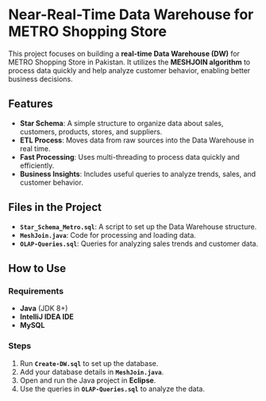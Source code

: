 # **Near-Real-Time Data Warehouse for METRO Shopping Store**

This project focuses on building a **real-time Data Warehouse (DW)** for METRO Shopping Store in Pakistan. It utilizes the **MESHJOIN algorithm** to process data quickly and help analyze customer behavior, enabling better business decisions.

## **Features**

- **Star Schema**: A simple structure to organize data about sales, customers, products, stores, and suppliers.
- **ETL Process**: Moves data from raw sources into the Data Warehouse in real time.
- **Fast Processing**: Uses multi-threading to process data quickly and efficiently.
- **Business Insights**: Includes useful queries to analyze trends, sales, and customer behavior.


## **Files in the Project**

- **`Star_Schema_Metro.sql`**: A script to set up the Data Warehouse structure.
- **`MeshJoin.java`**: Code for processing and loading data.
- **`OLAP-Queries.sql`**: Queries for analyzing sales trends and customer data.


## **How to Use**

### **Requirements**
- **Java** (JDK 8+)
- **IntelliJ IDEA IDE**
- **MySQL**

### **Steps**
1. Run **`Create-DW.sql`** to set up the database.
2. Add your database details in **`MeshJoin.java`**.
3. Open and run the Java project in **Eclipse**.
4. Use the queries in **`OLAP-Queries.sql`** to analyze the data.

